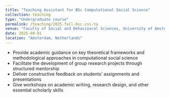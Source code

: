 ```yaml
---
title: "Teaching Assistant for BSc Computational Social Science"
collection: teaching
type: "Undergraduate course"
permalink: /teaching/2025-fall-bsc-css-ta
venue: "Faculty of Social and Behavioural Sciences, University of Amsterdam"
date: 2025-09-01
location: "Amsterdam, Netherlands"
---
```


- Provide academic guidance on key theoretical frameworks and methodological approaches in computational social science  
- Facilitate the development of group research projects through structured mentorship  
- Deliver constructive feedback on students' assignments and presentations  
- Give workshops on academic writing, research design, and other essential scholarly skills
